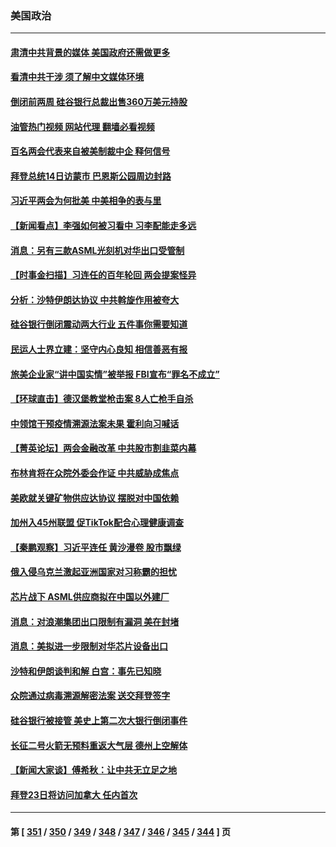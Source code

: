 ### 美国政治
---
#### [肃清中共背景的媒体 美国政府还需做更多](../../pages/ncid1078159/n13949075.md?03132045) 
#### [看清中共干涉 须了解中文媒体环境](../../pages/ncid1078159/n13949073.md?03132045) 
#### [倒闭前两周 硅谷银行总裁出售360万美元持股](../../pages/ncid1078159/n13949128.md?03132045) 
#### [油管热门视频 网站代理 翻墙必看视频](http://138.2.39.72:81/youtube.html?epic-marker?03132045)
#### [百名两会代表来自被美制裁中企 释何信号](../../pages/ncid1078159/n13948306.md?03132045) 
#### [拜登总统14日访蒙市 巴恩斯公园周边封路](../../pages/ncid1078159/n13948319.md?03132045) 
#### [习近平两会为何批美 中美相争的表与里](../../pages/ncid1078159/n13947734.md?03132045) 
#### [【新闻看点】李强如何被习看中 习李配能走多远](../../pages/ncid1078159/n13948144.md?03132045) 
#### [消息：另有三款ASML光刻机对华出口受管制](../../pages/ncid1078159/n13948123.md?03132045) 
#### [【时事金扫描】习连任的百年轮回 两会提案怪异](../../pages/ncid1078159/n13947709.md?03132045) 
#### [分析：沙特伊朗达协议 中共斡旋作用被夸大](../../pages/ncid1078159/n13948139.md?03132045) 
#### [硅谷银行倒闭震动两大行业 五件事你需要知道](../../pages/ncid1078159/n13948092.md?03132045) 
#### [民运人士界立建：坚守内心良知  相信善恶有报](../../pages/ncid1078159/n13947881.md?03132045) 
#### [旅美企业家“讲中国实情”被举报 FBI宣布“罪名不成立”](../../pages/ncid1078159/n13947832.md?03132045) 
#### [【环球直击】德汉堡教堂枪击案 8人亡枪手自杀](../../pages/ncid1078159/n13947419.md?03132045) 
#### [中领馆干预疫情溯源法案未果 霍利向习喊话](../../pages/ncid1078159/n13947745.md?03132045) 
#### [【菁英论坛】两会金融改革 中共股市割韭菜内幕](../../pages/ncid1078159/n13947614.md?03132045) 
#### [布林肯将在众院外委会作证 中共威胁成焦点](../../pages/ncid1078159/n13947681.md?03132045) 
#### [美欧就关键矿物供应达协议 摆脱对中国依赖](../../pages/ncid1078159/n13947576.md?03132045) 
#### [加州入45州联盟 促TikTok配合心理健康调查](../../pages/ncid1078159/n13947682.md?03132045) 
#### [【秦鹏观察】习近平连任 黄沙漫卷 股市飘绿](../../pages/ncid1078159/n13947607.md?03132045) 
#### [俄入侵乌克兰激起亚洲国家对习称霸的担忧](../../pages/ncid1078159/n13947585.md?03132045) 
#### [芯片战下 ASML供应商拟在中国以外建厂](../../pages/ncid1078159/n13947561.md?03132045) 
#### [消息：对浪潮集团出口限制有漏洞 美在封堵](../../pages/ncid1078159/n13947568.md?03132045) 
#### [消息：美拟进一步限制对华芯片设备出口](../../pages/ncid1078159/n13947554.md?03132045) 
#### [沙特和伊朗谈判和解 白宫：事先已知晓](../../pages/ncid1078159/n13947529.md?03132045) 
#### [众院通过病毒溯源解密法案 送交拜登签字](../../pages/ncid1078159/n13947528.md?03132045) 
#### [硅谷银行被接管 美史上第二次大银行倒闭事件](../../pages/ncid1078159/n13947516.md?03132045) 
#### [长征二号火箭无预料重返大气层 德州上空解体](../../pages/ncid1078159/n13947513.md?03132045) 
#### [【新闻大家谈】傅希秋：让中共无立足之地](../../pages/ncid1078159/n13947464.md?03132045) 
#### [拜登23日将访问加拿大 任内首次](../../pages/ncid1078159/n13947268.md?03132045) 

---
#### 第 [ [351](./351.md?03132045) / [350](./350.md?03132045) / [349](./349.md?03132045) / [348](./348.md?03132045) / [347](./347.md?03132045) / [346](./346.md?03132045) / [345](./345.md?03132045) / [344](./344.md?03132045) ] 页
